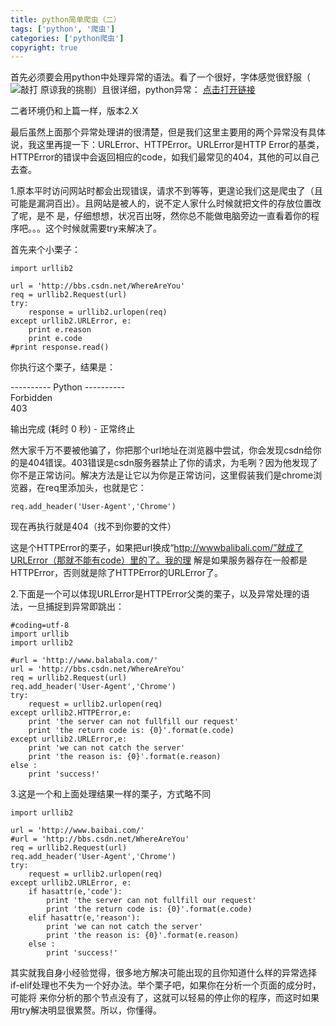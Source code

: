 ```yaml
---
title: python简单爬虫（二）
tags: ['python', '爬虫']
categories: ['python爬虫']
copyright: true
---
```

首先必须要会用python中处理异常的语法。看了一个很好，字体感觉很舒服（
![敲打](http://static.blog.csdn.net/xheditor/xheditor_emot/default/knock.gif)
原谅我的挑剔）且很详细，python异常： [ 点击打开链接
](http://www.cnblogs.com/dkblog/archive/2011/06/24/2089026.html)

二者环境仍和上篇一样，版本2.X

最后虽然上面那个异常处理讲的很清楚，但是我们这里主要用的两个异常没有具体说，我这里再提一下：URLError、HTTPError。URLError是HTTP
Error的基类，HTTPError的错误中会返回相应的code，如我们最常见的404，其他的可以自己去查。  

1.原本平时访问网站时都会出现错误，请求不到等等，更遑论我们这是爬虫了（且可能是漏洞百出）。且网站是被人的，说不定人家什么时候就把文件的存放位置改了呢，是不
是，仔细想想，状况百出呀，然你总不能做电脑旁边一直看着你的程序吧。。。这个时候就需要try来解决了。

首先来个小栗子：

    
    
    import urllib2
    
    url = 'http://bbs.csdn.net/WhereAreYou'
    req = urllib2.Request(url)
    try:
    	response = urllib2.urlopen(req)
    except urllib2.URLError, e:
    	print e.reason
    	print e.code
    #print response.read()

你执行这个栗子，结果是：

\---------- Python ----------  
Forbidden  
403  
  
输出完成 (耗时 0 秒) - 正常终止

然大家千万不要被他骗了，你把那个url地址在浏览器中尝试，你会发现csdn给你的是404错误。403错误是csdn服务器禁止了你的请求，为毛咧？因为他发现了
你不是正常访问。解决方法是让它以为你是正常访问，这里假装我们是chrome浏览器，在req里添加头，也就是它：

    
    
    req.add_header('User-Agent','Chrome')
    

现在再执行就是404（找不到你要的文件）

这是个HTTPError的栗子，如果把url换成“http://wwwbalibali.com/”就成了URLError（那就不能有code）里的了。我的理
解是如果服务器存在一般都是HTTPError，否则就是除了HTTPError的URLError了。  

2.下面是一个可以体现URLError是HTTPError父类的栗子，以及异常处理的语法，一旦捕捉到异常即跳出：

    
    
    #coding=utf-8
    import urllib
    import urllib2
    
    #url = 'http://www.balabala.com/'
    url = 'http://bbs.csdn.net/WhereAreYou'
    req = urllib2.Request(url)
    req.add_header('User-Agent','Chrome')
    try:
    	request = urllib2.urlopen(req)
    except urllib2.HTTPError,e:
    	print 'the server can not fullfill our request'
    	print 'the return code is: {0}'.format(e.code)
    except urllib2.URLError,e:
    	print 'we can not catch the server'
    	print 'the reason is: {0}'.format(e.reason)
    else :
    	print 'success!'

  
3.这是一个和上面处理结果一样的栗子，方式略不同

    
    
    import urllib2
    
    url = 'http://www.baibai.com/'
    #url = 'http://bbs.csdn.net/WhereAreYou'
    req = urllib2.Request(url)
    req.add_header('User-Agent','Chrome')
    try:
    	request = urllib2.urlopen(req)
    except urllib2.URLError, e:
    	if hasattr(e,'code'):
    		print 'the server can not fullfill our request'
    		print 'the return code is: {0}'.format(e.code)
    	elif hasattr(e,'reason'):
    		print 'we can not catch the server'
    		print 'the reason is: {0}'.format(e.reason)
    	else :
    		print 'success!'

其实就我自身小经验觉得，很多地方解决可能出现的且你知道什么样的异常选择if-elif处理也不失为一个好办法。举个栗子吧，如果你在分析一个页面的成分时，可能将
来你分析的那个节点没有了，这就可以轻易的停止你的程序，而这时如果用try解决明显很累赘。所以，你懂得。  

